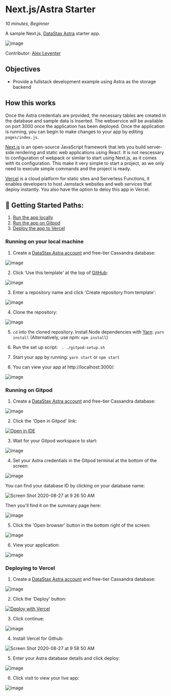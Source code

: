 <!--- STARTEXCLUDE --->
# Next.js/Astra Starter
*10 minutes, Beginner*

A sample Next.js, [DataStax Astra](https://astra.datastax.com/register?utm_source=devplay&utm_medium=github&utm_campaign=astra-next.js-starter) starter app.
<!--- ENDEXCLUDE --->

![image](https://user-images.githubusercontent.com/3254549/89590110-ff682580-d7fb-11ea-8e3a-47e3b552fc19.png)

Contributor: [Alex Leventer](https://github.com/alexleventer)

## Objectives
* Provide a fullstack development example using Astra as the storage backend

## How this works
Once the Astra credentials are provided, the necessary tables are created in the database and sample data is inserted. The webservice will be available on port 3000 once the application has been deployed. Once the application is running, you can begin to make changes to your app by editing `pages/index.js`.

[Next.js](https://nextjs.org/) is an open-source JavaScript framework that lets you build server-side rendering and static web applications using React. It is not nescessary to configuration of webpack or similar to start using Next.js, as it comes with its configuration. This make it very simple to start a project, as we only need to execute simple commands and the project is ready.

[Vercel](https://vercel.com/) is a cloud platform for static sites and Serverless Functions, it enables developers to host Jamstack websites and web services that deploy instantly. You also have the option to deloy this app in Vercel.


## 🚀 Getting Started Paths:
1. [Run the app locally](#running-on-your-local-machine)
2. [Run the app on Gitpod](#running-on-gitpod)
3. [Deploy the app to Vercel](#deploying-to-vercel)

### Running on your local machine
1. Create a [DataStax Astra account](https://astra.datastax.com/register?utm_source=github&utm_medium=referral&utm_campaign=astra-nextjs-starter) and free-tier Cassandra database:
<!--- STARTEXCLUDE --->
![image](https://user-images.githubusercontent.com/3254549/89589429-76042380-d7fa-11ea-917a-9bb1b1f11203.png)
<!--- ENDEXCLUDE --->
2. Click 'Use this template' at the top of [GitHub](https://github.com/DataStax-Examples/astra-next.js-starter):


![image](https://user-images.githubusercontent.com/3254549/89589520-9af89680-d7fa-11ea-9df2-38ded5884927.png)


3. Enter a repository name and click 'Create repository from template':


![image](https://user-images.githubusercontent.com/3254549/89589574-b794ce80-d7fa-11ea-9c0e-4c7168501441.png)


4. Clone the repository:


![image](https://user-images.githubusercontent.com/3254549/89589607-cb403500-d7fa-11ea-98a7-8cbf66f02639.png)


5. `cd` into the cloned repository. Install Node dependencies with [Yarn](https://yarnpkg.com/): `yarn install` (Alternatively, use npm: `npm install`)


6. Run the set up script: ` . ./gitpod-setup.sh`


7. Start your app by running: `yarn start` or `npm start`


8. You can view your app at  http://localhost:3000/:


![image](https://user-images.githubusercontent.com/3254549/89589853-6b965980-d7fb-11ea-80ff-62dfe4b31ddb.png)

### Running on Gitpod
1) Create a [DataStax Astra account](https://astra.datastax.com/register) and free-tier Cassandra database:
<!--- STARTEXCLUDE --->
![image](https://user-images.githubusercontent.com/3254549/89589429-76042380-d7fa-11ea-917a-9bb1b1f11203.png)
<!--- ENDEXCLUDE --->
2) Click the 'Open in Gitpod' link:


[![Open in IDE](https://gitpod.io/button/open-in-gitpod.svg)](https://dtsx.io/2YtXWVU)


3) Wait for your Gitpod workspace to start:


![image](https://user-images.githubusercontent.com/3254549/89589934-a5676000-d7fb-11ea-9690-36b876bbdb86.png)


4) Set your Astra credentials in the Gitpod terminal at the bottom of the screen:


![image](https://user-images.githubusercontent.com/3254549/89589982-c3cd5b80-d7fb-11ea-945f-a2413c456bb3.png)


You can find your database ID by clicking on your database name:


![Screen Shot 2020-08-27 at 9 26 50 AM](https://user-images.githubusercontent.com/69874632/91469019-b11cd400-e847-11ea-83ea-fbf4227d40dc.png)


Then you'll find it on the summary page here:


![image](https://user-images.githubusercontent.com/3254549/88744238-a1508980-d0fb-11ea-83fc-6efc6b370780.png)


5) Click the 'Open browser' button in the bottom right of the screen:


![image](https://user-images.githubusercontent.com/3254549/89590054-e6f80b00-d7fb-11ea-8a26-de2a019db71f.png)


6) View your application:


![image](https://user-images.githubusercontent.com/3254549/89590110-ff682580-d7fb-11ea-8e3a-47e3b552fc19.png)


### Deploying to Vercel
1. Create a [DataStax Astra account](https://astra.datastax.com/register?utm_source=github&utm_medium=referral&utm_campaign=astra-nextjs-starter) and free-tier Cassandra database:


![image](https://user-images.githubusercontent.com/3254549/89589429-76042380-d7fa-11ea-917a-9bb1b1f11203.png)


2. Click the 'Deploy' button:


[![Deploy with Vercel](https://vercel.com/button)](https://dtsx.io/3aUg00p)


3. Click continue:


![image](https://user-images.githubusercontent.com/3254549/89590194-232b6b80-d7fc-11ea-8dba-076b1a791a3e.png)


4. Install Vercel for Github: 


![Screen Shot 2020-08-27 at 9 58 50 AM](https://user-images.githubusercontent.com/69874632/91472193-f6430500-e84b-11ea-8a93-4b0b2773076c.png)


5. Enter your Astra database details and click deploy:


![image](https://user-images.githubusercontent.com/3254549/89590278-553ccd80-d7fc-11ea-91b1-6d61c2aae20f.png)


6. Click visit to view your live app:


![image](https://user-images.githubusercontent.com/3254549/89590361-9208c480-d7fc-11ea-9692-92fc3e71b1ad.png)

